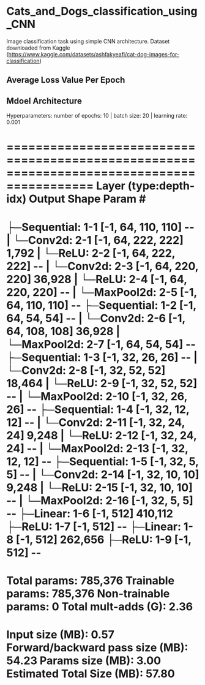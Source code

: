 # Cats_and_Dogs_classification_using_CNN
Image classification task using simple CNN architecture. 
Dataset downloaded from Kaggle (https://www.kaggle.com/datasets/ashfakyeafi/cat-dog-images-for-classification)

## Average Loss Value Per Epoch

## Mdoel Architecture
Hyperparameters: number of epochs: 10 | batch size: 20 | learning rate: 0.001

==========================================================================================
Layer (type:depth-idx)                   Output Shape              Param #
==========================================================================================
├─Sequential: 1-1                        [-1, 64, 110, 110]        --
|    └─Conv2d: 2-1                       [-1, 64, 222, 222]        1,792
|    └─ReLU: 2-2                         [-1, 64, 222, 222]        --
|    └─Conv2d: 2-3                       [-1, 64, 220, 220]        36,928
|    └─ReLU: 2-4                         [-1, 64, 220, 220]        --
|    └─MaxPool2d: 2-5                    [-1, 64, 110, 110]        --
├─Sequential: 1-2                        [-1, 64, 54, 54]          --
|    └─Conv2d: 2-6                       [-1, 64, 108, 108]        36,928
|    └─MaxPool2d: 2-7                    [-1, 64, 54, 54]          --
├─Sequential: 1-3                        [-1, 32, 26, 26]          --
|    └─Conv2d: 2-8                       [-1, 32, 52, 52]          18,464
|    └─ReLU: 2-9                         [-1, 32, 52, 52]          --
|    └─MaxPool2d: 2-10                   [-1, 32, 26, 26]          --
├─Sequential: 1-4                        [-1, 32, 12, 12]          --
|    └─Conv2d: 2-11                      [-1, 32, 24, 24]          9,248
|    └─ReLU: 2-12                        [-1, 32, 24, 24]          --
|    └─MaxPool2d: 2-13                   [-1, 32, 12, 12]          --
├─Sequential: 1-5                        [-1, 32, 5, 5]            --
|    └─Conv2d: 2-14                      [-1, 32, 10, 10]          9,248
|    └─ReLU: 2-15                        [-1, 32, 10, 10]          --
|    └─MaxPool2d: 2-16                   [-1, 32, 5, 5]            --
├─Linear: 1-6                            [-1, 512]                 410,112
├─ReLU: 1-7                              [-1, 512]                 --
├─Linear: 1-8                            [-1, 512]                 262,656
├─ReLU: 1-9                              [-1, 512]                 --
==========================================================================================
Total params: 785,376
Trainable params: 785,376
Non-trainable params: 0
Total mult-adds (G): 2.36
==========================================================================================
Input size (MB): 0.57
Forward/backward pass size (MB): 54.23
Params size (MB): 3.00
Estimated Total Size (MB): 57.80
==========================================================================================
